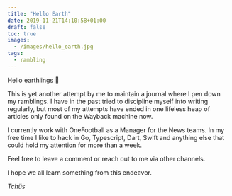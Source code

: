 ```yaml
---
title: "Hello Earth"
date: 2019-11-21T14:10:58+01:00
draft: false
toc: true
images: 
  - /images/hello_earth.jpg
tags: 
  - rambling
---
```


Hello earthlings 🖖

This is yet another attempt by me to maintain a journal where I pen down my ramblings. I have in the past tried to discipline myself into writing regularly, but most of my attempts have ended in one lifeless heap of articles only found on the Wayback machine now. 

I currently work with OneFootball as a Manager for the News teams. In my free time I like to hack in Go, Typescript, Dart, Swift and anything else that could hold my attention for more than a week.

Feel free to leave a comment or reach out to me via other channels.

I hope we all learn something from this endeavor.

_Tchüs_
